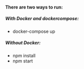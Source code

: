 #### There are two ways to run:

##### With Docker and dockercompose:
* docker-compose up

##### Without Docker:
* npm install
* npm start
